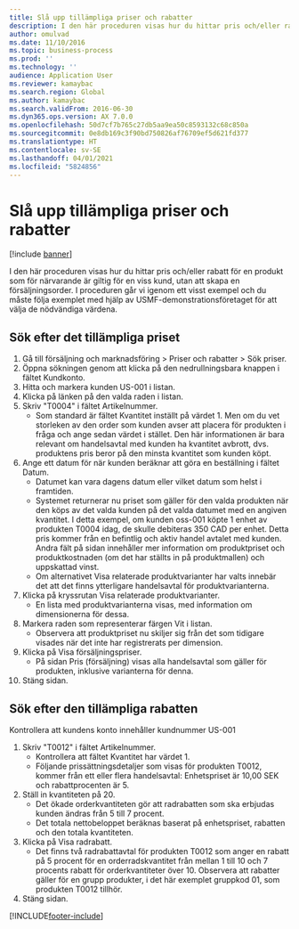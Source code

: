 ```yaml
---
title: Slå upp tillämpliga priser och rabatter
description: I den här proceduren visas hur du hittar pris och/eller rabatt för en produkt som för närvarande är giltig för en viss kund, utan att skapa en försäljningsorder.
author: omulvad
ms.date: 11/10/2016
ms.topic: business-process
ms.prod: ''
ms.technology: ''
audience: Application User
ms.reviewer: kamaybac
ms.search.region: Global
ms.author: kamaybac
ms.search.validFrom: 2016-06-30
ms.dyn365.ops.version: AX 7.0.0
ms.openlocfilehash: 50d7cf7b765c27db5aa9ea50c8593132c68c850a
ms.sourcegitcommit: 0e8db169c3f90bd750826af76709ef5d621fd377
ms.translationtype: HT
ms.contentlocale: sv-SE
ms.lasthandoff: 04/01/2021
ms.locfileid: "5824856"
---
```

# <a name="look-up-applicable-prices-and-discounts"></a>Slå upp tillämpliga priser och rabatter

[!include [banner](../../includes/banner.md)]

I den här proceduren visas hur du hittar pris och/eller rabatt för en produkt som för närvarande är giltig för en viss kund, utan att skapa en försäljningsorder. I proceduren går vi igenom ett visst exempel och du måste följa exemplet med hjälp av USMF-demonstrationsföretaget för att välja de nödvändiga värdena.


## <a name="find-the-applicable-price"></a>Sök efter det tillämpliga priset
1. Gå till försäljning och marknadsföring > Priser och rabatter > Sök priser.
2. Öppna sökningen genom att klicka på den nedrullningsbara knappen i fältet Kundkonto.
3. Hitta och markera kunden US-001 i listan.
4. Klicka på länken på den valda raden i listan.
5. Skriv "T0004" i fältet Artikelnummer.
    * Som standard är fältet Kvantitet inställt på värdet 1. Men om du vet storleken av den order som kunden avser att placera för produkten i fråga och ange sedan värdet i stället. Den här informationen är bara relevant om handelsavtal med kunden ha kvantitet avbrott, dvs. produktens pris beror på den minsta kvantitet som kunden köpt.  
6. Ange ett datum för när kunden beräknar att göra en beställning i fältet Datum. 
    * Datumet kan vara dagens datum eller vilket datum som helst i framtiden.  
    * Systemet returnerar nu priset som gäller för den valda produkten när den köps av det valda kunden på det valda datumet med en angiven kvantitet. I detta exempel, om kunden oss-001 köpte 1 enhet av produkten T0004 idag, de skulle debiteras 350 CAD per enhet. Detta pris kommer från en befintlig och aktiv handel avtalet med kunden.      Andra fält på sidan innehåller mer information om produktpriset och produktkostnaden (om det har ställts in på produktmallen) och uppskattad vinst.  
    * Om alternativet Visa relaterade produktvarianter har valts innebär det att det finns ytterligare handelsavtal för produktvarianterna.  
7. Klicka på kryssrutan Visa relaterade produktvarianter.
    * En lista med produktvarianterna visas, med information om dimensionerna för dessa.  
8. Markera raden som representerar färgen Vit i listan.
    * Observera att produktpriset nu skiljer sig från det som tidigare visades när det inte har registrerats per dimension.  
9. Klicka på Visa försäljningspriser.
    * På sidan Pris (försäljning) visas alla handelsavtal som gäller för produkten, inklusive varianterna för denna.  
10. Stäng sidan.

## <a name="find-the-applicable-discount"></a>Sök efter den tillämpliga rabatten
Kontrollera att kundens konto innehåller kundnummer US-001    
1. Skriv "T0012" i fältet Artikelnummer.
    * Kontrollera att fältet Kvantitet har värdet 1.  
    * Följande prissättningsdetaljer som visas för produkten T0012, kommer från ett eller flera handelsavtal: Enhetspriset är 10,00 SEK och rabattprocenten är 5.  
2. Ställ in kvantiteten på 20.
    * Det ökade orderkvantiteten gör att radrabatten som ska erbjudas kunden ändras från 5 till 7 procent.  
    * Det totala nettobeloppet beräknas baserat på enhetspriset, rabatten och den totala kvantiteten.  
3. Klicka på Visa radrabatt.
    * Det finns två radrabattavtal för produkten T0012 som anger en rabatt på 5 procent för en orderradskvantitet från mellan 1 till 10 och 7 procents rabatt för orderkvantiteter över 10. Observera att rabatter gäller för en grupp produkter, i det här exemplet gruppkod 01, som produkten T0012 tillhör.  
4. Stäng sidan.



[!INCLUDE[footer-include](../../../includes/footer-banner.md)]
